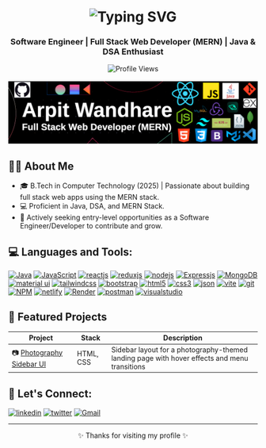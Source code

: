 <h1 align='center'>
<img src="https://readme-typing-svg.demolab.com?font=Fira+Code&weight=800&size=24&pause=1200&color=3F00F7&random=false&width=675&lines=%E2%9C%A8+Hi%2C+I'm+Arpit+Wandhare.+You+are+Welcome!+%F0%9F%8C%9F" alt="Typing SVG" />
</h1>

<h3 align='center'>
  Software Engineer | Full Stack Web Developer (MERN) | Java & DSA Enthusiast
</h3>

<div align='center'>
  <img src="https://komarev.com/ghpvc/?username=ArpitWandhare&style=flat-square&color=blue" alt="Profile Views" />
</div>
<br/>
<img src="./assets/Arpit_Github_Banner.png" alt="Github Banner" />

## 👨‍💻 About Me
- 🎓 B.Tech in Computer Technology (2025) | Passionate about building full stack web apps using the MERN stack.
- 💻 Proficient in Java, DSA, and MERN Stack.
- 🚀 Actively seeking entry-level opportunities as a Software Engineer/Developer to contribute and grow.


## 💻 Languages and Tools:

[![Java](https://img.shields.io/badge/java-%23ED8B00.svg?style=for-the-badge&logo=openjdk&logoColor=white)](https://www.w3schools.com/java/)
[![JavaScript](https://img.shields.io/badge/JavaScript-323330?style=for-the-badge&logo=javascript&logoColor=F7DF1E)](https://developer.mozilla.org/en-US/docs/Web/JavaScript)
[![reactjs](https://img.shields.io/badge/React-20232A?style=for-the-badge&logo=react&logoColor=61DAFB)](https://reactjs.org/)
[![reduxjs](https://img.shields.io/badge/Redux-593D88?style=for-the-badge&logo=redux&logoColor=white)](https://redux.js.org)
[![nodejs](https://img.shields.io/badge/Node.js-339933?style=for-the-badge&logo=nodedotjs&logoColor=white)](https://nodejs.org)
[![Expressjs](https://img.shields.io/badge/Express%20js-000000?style=for-the-badge&logo=express&logoColor=white)](https://expressjs.com/)
[![MongoDB](https://img.shields.io/badge/MongoDB-4EA94B?style=for-the-badge&logo=mongodb&logoColor=white)](https://www.mongodb.com/)
[![material ui](https://img.shields.io/badge/Material%20UI-007FFF?style=for-the-badge&logo=mui&logoColor=white)](https://mui.com/)
[![tailwindcss](https://img.shields.io/badge/Tailwind_CSS-38B2AC?style=for-the-badge&logo=tailwind-css&logoColor=white)](https://tailwindcss.com/)
[![bootstrap](https://img.shields.io/badge/Bootstrap-563D7C?style=for-the-badge&logo=bootstrap&logoColor=white)](https://getbootstrap.com)
[![html5](https://img.shields.io/badge/HTML5-E34F26?style=for-the-badge&logo=html5&logoColor=white)](https://www.w3.org/html/)
[![css3](https://img.shields.io/badge/CSS3-1572B6?style=for-the-badge&logo=css3&logoColor=white)](https://www.w3schools.com/css/)
[![json](https://img.shields.io/badge/json-5E5C5C?style=for-the-badge&logo=json&logoColor=white)](https://www.json.org/)
[![vite](https://img.shields.io/badge/Vite-B73BFE?style=for-the-badge&logo=vite&logoColor=FFD62E)](https://vitejs.dev/)
[![git](https://img.shields.io/badge/GIT-E44C30?style=for-the-badge&logo=git&logoColor=white)](https://git-scm.com/)
[![NPM](https://img.shields.io/badge/npm-CB3837?style=for-the-badge&logo=npm&logoColor=white)](https://www.npmjs.com/)
[![netlify](https://img.shields.io/badge/Netlify-00C7B7?style=for-the-badge&logo=netlify&logoColor=white)](https://www.netlify.com/)
[![Render](https://img.shields.io/badge/Render-46E3B7?style=for-the-badge&logo=render&logoColor=white)](https://render.com/)
[![postman](https://img.shields.io/badge/Postman-FF6C37?style=for-the-badge&logo=Postman&logoColor=white)](https://www.postman.com/)
[![visualstudio](https://img.shields.io/badge/VSCode-0078D4?style=for-the-badge&logo=visual%20studio%20code&logoColor=white)](https://code.visualstudio.com/)


## 🚀 Featured Projects

| Project | Stack | Description |
|--------------------|----------|---------------|
| 📷 [Photography Sidebar UI](https://github.com/ArpitWandhare/photography-sidebar-ui) | HTML, CSS | Sidebar layout for a photography-themed landing page with hover effects and menu transitions |

## 🔰 Let's Connect:

[![linkedin](https://img.shields.io/badge/LinkedIn-0077B5?style=for-the-badge&logo=linkedin&logoColor=white)](https://www.linkedin.com/in/arpit-wandhare)
[![twitter](https://img.shields.io/badge/Twitter-1DA1F2?style=for-the-badge&logo=twitter&logoColor=white)](https://x.com/wandhare_arpit)
[![Gmail](https://img.shields.io/badge/Gmail-D14836?style=for-the-badge&logo=gmail&logoColor=white)](mailto:call2arpitwandhare212@gmail.com)

---

<p align="center">✨ Thanks for visiting my profile ✨</p>
